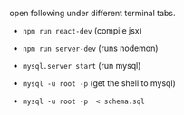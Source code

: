 
open following under different terminal tabs.
- `npm run react-dev` (compile jsx) 
- `npm run server-dev` (runs nodemon)
- `mysql.server start` (run mysql)
- `mysql -u root -p` (get the shell to mysql)

- `mysql -u root -p  < schema.sql`
    
    
